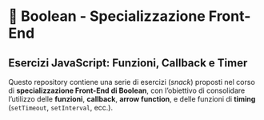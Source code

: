 # 🧠 Boolean - Specializzazione Front-End  
## Esercizi JavaScript: Funzioni, Callback e Timer

Questo repository contiene una serie di esercizi (*snack*) proposti nel corso di **specializzazione Front-End di Boolean**, con l’obiettivo di consolidare l’utilizzo delle **funzioni**, **callback**, **arrow function**, e delle funzioni di **timing** (`setTimeout`, `setInterval`, ecc.).
